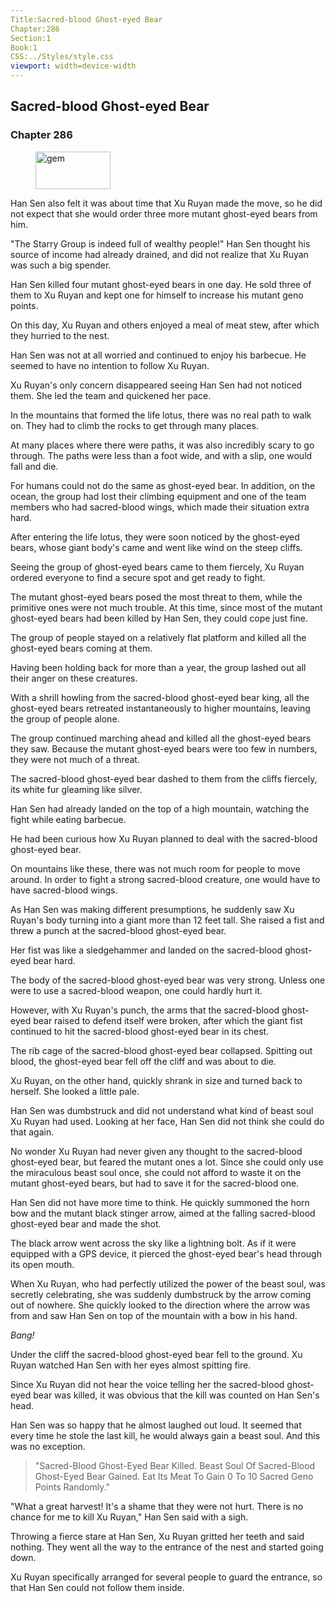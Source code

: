 ```yaml
---
Title:Sacred-blood Ghost-eyed Bear 
Chapter:286 
Section:1 
Book:1 
CSS:../Styles/style.css 
viewport: width=device-width
---
```

  
## Sacred-blood Ghost-eyed Bear
### Chapter 286
  
<figure>
	<img src="../Images/gem.gif" alt="gem" id="gem" width="120" height="60" />
</figure>
  

  
Han Sen also felt it was about time that Xu Ruyan made the move, so he did not expect that she would order three more mutant ghost-eyed bears from him.

"The Starry Group is indeed full of wealthy people!" Han Sen thought his source of income had already drained, and did not realize that Xu Ruyan was such a big spender.

Han Sen killed four mutant ghost-eyed bears in one day. He sold three of them to Xu Ruyan and kept one for himself to increase his mutant geno points.

On this day, Xu Ruyan and others enjoyed a meal of meat stew, after which they hurried to the nest.

Han Sen was not at all worried and continued to enjoy his barbecue. He seemed to have no intention to follow Xu Ruyan.

Xu Ruyan's only concern disappeared seeing Han Sen had not noticed them. She led the team and quickened her pace.

In the mountains that formed the life lotus, there was no real path to walk on. They had to climb the rocks to get through many places.

At many places where there were paths, it was also incredibly scary to go through. The paths were less than a foot wide, and with a slip, one would fall and die.

For humans could not do the same as ghost-eyed bear. In addition, on the ocean, the group had lost their climbing equipment and one of the team members who had sacred-blood wings, which made their situation extra hard.

After entering the life lotus, they were soon noticed by the ghost-eyed bears, whose giant body's came and went like wind on the steep cliffs.

Seeing the group of ghost-eyed bears came to them fiercely, Xu Ruyan ordered everyone to find a secure spot and get ready to fight.

The mutant ghost-eyed bears posed the most threat to them, while the primitive ones were not much trouble. At this time, since most of the mutant ghost-eyed bears had been killed by Han Sen, they could cope just fine.

The group of people stayed on a relatively flat platform and killed all the ghost-eyed bears coming at them.

Having been holding back for more than a year, the group lashed out all their anger on these creatures.

With a shrill howling from the sacred-blood ghost-eyed bear king, all the ghost-eyed bears retreated instantaneously to higher mountains, leaving the group of people alone.

The group continued marching ahead and killed all the ghost-eyed bears they saw. Because the mutant ghost-eyed bears were too few in numbers, they were not much of a threat.

The sacred-blood ghost-eyed bear dashed to them from the cliffs fiercely, its white fur gleaming like silver.

Han Sen had already landed on the top of a high mountain, watching the fight while eating barbecue.

He had been curious how Xu Ruyan planned to deal with the sacred-blood ghost-eyed bear.

On mountains like these, there was not much room for people to move around. In order to fight a strong sacred-blood creature, one would have to have sacred-blood wings.

As Han Sen was making different presumptions, he suddenly saw Xu Ruyan's body turning into a giant more than 12 feet tall. She raised a fist and threw a punch at the sacred-blood ghost-eyed bear.

Her fist was like a sledgehammer and landed on the sacred-blood ghost-eyed bear hard.

The body of the sacred-blood ghost-eyed bear was very strong. Unless one were to use a sacred-blood weapon, one could hardly hurt it.

However, with Xu Ruyan's punch, the arms that the sacred-blood ghost-eyed bear raised to defend itself were broken, after which the giant fist continued to hit the sacred-blood ghost-eyed bear in its chest.

The rib cage of the sacred-blood ghost-eyed bear collapsed. Spitting out blood, the ghost-eyed bear fell off the cliff and was about to die.

Xu Ruyan, on the other hand, quickly shrank in size and turned back to herself. She looked a little pale.

Han Sen was dumbstruck and did not understand what kind of beast soul Xu Ruyan had used. Looking at her face, Han Sen did not think she could do that again.

No wonder Xu Ruyan had never given any thought to the sacred-blood ghost-eyed bear, but feared the mutant ones a lot. Since she could only use the miraculous beast soul once, she could not afford to waste it on the mutant ghost-eyed bears, but had to save it for the sacred-blood one.

Han Sen did not have more time to think. He quickly summoned the horn bow and the mutant black stinger arrow, aimed at the falling sacred-blood ghost-eyed bear and made the shot.

The black arrow went across the sky like a lightning bolt. As if it were equipped with a GPS device, it pierced the ghost-eyed bear's head through its open mouth.

When Xu Ruyan, who had perfectly utilized the power of the beast soul, was secretly celebrating, she was suddenly dumbstruck by the arrow coming out of nowhere. She quickly looked to the direction where the arrow was from and saw Han Sen on top of the mountain with a bow in his hand.

*Bang!*

Under the cliff the sacred-blood ghost-eyed bear fell to the ground. Xu Ruyan watched Han Sen with her eyes almost spitting fire.

Since Xu Ruyan did not hear the voice telling her the sacred-blood ghost-eyed bear was killed, it was obvious that the kill was counted on Han Sen's head.

Han Sen was so happy that he almost laughed out loud. It seemed that every time he stole the last kill, he would always gain a beast soul. And this was no exception.

> "Sacred-Blood Ghost-Eyed Bear Killed. Beast Soul Of Sacred-Blood Ghost-Eyed Bear Gained. Eat Its Meat To Gain 0 To 10 Sacred Geno Points Randomly."

"What a great harvest! It's a shame that they were not hurt. There is no chance for me to kill Xu Ruyan," Han Sen said with a sigh.

Throwing a fierce stare at Han Sen, Xu Ruyan gritted her teeth and said nothing. They went all the way to the entrance of the nest and started going down.

Xu Ruyan specifically arranged for several people to guard the entrance, so that Han Sen could not follow them inside.